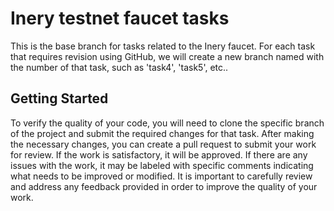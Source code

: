 # Inery testnet faucet tasks

This is the base branch for tasks related to the Inery faucet. For each task that requires revision using GitHub, we will create a new branch named with the number of that task, such as 'task4', 'task5', etc..

## Getting Started

To verify the quality of your code, you will need to clone the specific branch of the project and submit the required changes for that task. After making the necessary changes, you can create a pull request to submit your work for review. If the work is satisfactory, it will be approved. If there are any issues with the work, it may be labeled with specific comments indicating what needs to be improved or modified. It is important to carefully review and address any feedback provided in order to improve the quality of your work.
